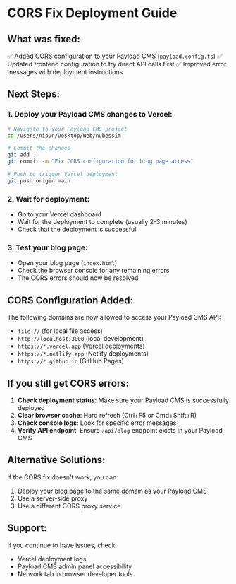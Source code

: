 # CORS Fix Deployment Guide

## What was fixed:

✅ Added CORS configuration to your Payload CMS (`payload.config.ts`)
✅ Updated frontend configuration to try direct API calls first
✅ Improved error messages with deployment instructions

## Next Steps:

### 1. Deploy your Payload CMS changes to Vercel:

```bash
# Navigate to your Payload CMS project
cd /Users/nipun/Desktop/Web/nubessim

# Commit the changes
git add .
git commit -m "Fix CORS configuration for blog page access"

# Push to trigger Vercel deployment
git push origin main
```

### 2. Wait for deployment:

- Go to your Vercel dashboard
- Wait for the deployment to complete (usually 2-3 minutes)
- Check that the deployment is successful

### 3. Test your blog page:

- Open your blog page (`index.html`)
- Check the browser console for any remaining errors
- The CORS errors should now be resolved

## CORS Configuration Added:

The following domains are now allowed to access your Payload CMS API:

- `file://` (for local file access)
- `http://localhost:3000` (local development)
- `https://*.vercel.app` (Vercel deployments)
- `https://*.netlify.app` (Netlify deployments)
- `https://*.github.io` (GitHub Pages)

## If you still get CORS errors:

1. **Check deployment status**: Make sure your Payload CMS is successfully deployed
2. **Clear browser cache**: Hard refresh (Ctrl+F5 or Cmd+Shift+R)
3. **Check console logs**: Look for specific error messages
4. **Verify API endpoint**: Ensure `/api/blog` endpoint exists in your Payload CMS

## Alternative Solutions:

If the CORS fix doesn't work, you can:

1. Deploy your blog page to the same domain as your Payload CMS
2. Use a server-side proxy
3. Use a different CORS proxy service

## Support:

If you continue to have issues, check:

- Vercel deployment logs
- Payload CMS admin panel accessibility
- Network tab in browser developer tools
